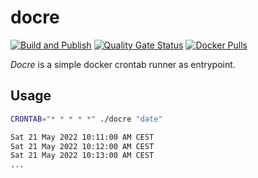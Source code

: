 # docre

[![Build and Publish](https://github.com/lifeofguenter/docre/workflows/build%20and%20publish/badge.svg?branch=master)](https://github.com/lifeofguenter/docre/actions?query=branch%3Amaster+workflow%3A%22build+and+publish%22)
[![Quality Gate Status](https://sonarcloud.io/api/project_badges/measure?project=lifeofguenter_docre&metric=alert_status)](https://sonarcloud.io/summary/new_code?id=lifeofguenter_docre)
[![Docker Pulls](https://img.shields.io/docker/pulls/lifeofguenter/docre?style=flat)](https://hub.docker.com/r/lifeofguenter/docre)

_Docre_ is a simple docker crontab runner as entrypoint.

## Usage

```bash
CRONTAB="* * * * *" ./docre "date"

Sat 21 May 2022 10:11:00 AM CEST
Sat 21 May 2022 10:12:00 AM CEST
Sat 21 May 2022 10:13:00 AM CEST
...
```
